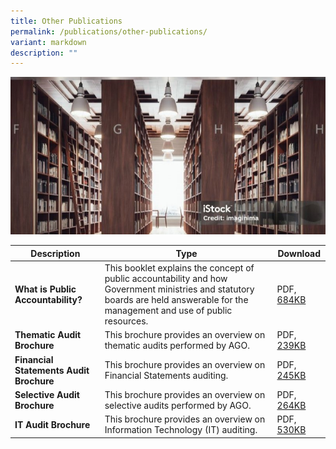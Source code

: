 ```yaml
---
title: Other Publications
permalink: /publications/other-publications/
variant: markdown
description: ""
---
```

![Library](/images/istockphoto_1442238908_1024x1024_800x400.jpg)

| Description | Type | Download | 
| -------- | -------- | -------- |
| **What is Public Accountability?**    | This booklet explains the concept of public accountability and how Government ministries and statutory boards are held answerable for the management and use of public resources.  | PDF, [684KB](/files/Other%20Publications/WhatIsPAcc.pdf) |
| **Thematic Audit Brochure**    | This brochure provides an overview on thematic audits performed by AGO. | PDF, [239KB](/files/Other%20Publications/TABrochure.pdf) |
| **Financial Statements Audit Brochure**    | This brochure provides an overview on Financial Statements auditing. | PDF, [245KB](/files/Other%20Publications/FSBrochure.pdf) |
| **Selective Audit Brochure**    | This brochure provides an overview on selective audits performed by AGO. | PDF, [264KB](/files/Other%20Publications/SABrochure.pdf) |
| **IT Audit Brochure**    | This brochure provides an overview on Information Technology (IT) auditing. | PDF, [530KB](/files/Other%20Publications/ITauditBrochure.pdf) |